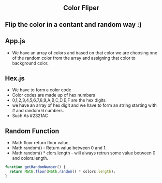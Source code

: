 <center><h2>Color Fliper</h2></center>

## Flip the color in a contant and random way :)

## App.js

- We have an array of colors and based on that color we are choosing one of the random color from the array and assigning that color to background color.

## Hex.js

- We have to form a color code
- Color codes are made up of hex numbers
- 0,1,2,3,4,5,6,7,8,9,A,B,C,D,E,F are the hex digits.
- we have an array of hex digit and we have to form an string starting with # and random 6 numbers.
- Such As #2321AC

## Random Function

- Math.floor return floor value
- Math.random() - Return value between 0 and 1.
- Math.random() \* clors.length - will always retrun some value between 0 and colors.length.

```javascript
function getRandomNumber() {
  return Math.floor(Math.random() * colors.length);
}
```
